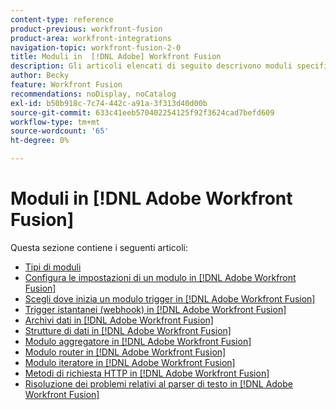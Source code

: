 ```yaml
---
content-type: reference
product-previous: workfront-fusion
product-area: workfront-integrations
navigation-topic: workfront-fusion-2-0
title: Moduli in  [!DNL Adobe] Workfront Fusion
description: Gli articoli elencati di seguito descrivono moduli specifici e le relative funzionalità in [!DNL Adobe Workfront Fusion].
author: Becky
feature: Workfront Fusion
recommendations: noDisplay, noCatalog
exl-id: b50b918c-7c74-442c-a91a-3f313d40d00b
source-git-commit: 633c41eeb570402254125f92f3624cad7befd609
workflow-type: tm+mt
source-wordcount: '65'
ht-degree: 0%

---
```


# Moduli in [!DNL Adobe Workfront Fusion]

Questa sezione contiene i seguenti articoli:

* [Tipi di moduli](../../workfront-fusion/modules/module-types.md)
* [Configura le impostazioni di un modulo in [!DNL Adobe Workfront Fusion]](../../workfront-fusion/modules/configure-a-modules-settings.md)
* [Scegli dove inizia un modulo trigger in [!DNL Adobe Workfront Fusion]](../../workfront-fusion/modules/choose-where-trigger-module-starts.md)
* [Trigger istantanei (webhook) in [!DNL Adobe Workfront Fusion]](/help/quicksilver/workfront-fusion/webhooks/instant-triggers-webhooks.md)
* [Archivi dati in [!DNL Adobe Workfront Fusion]](../../workfront-fusion/modules/data-stores.md)
* [Strutture di dati in [!DNL Adobe Workfront Fusion]](../../workfront-fusion/modules/data-structures.md)
* [Modulo aggregatore in [!DNL Adobe Workfront Fusion]](../../workfront-fusion/modules/aggregator-module.md)
* [Modulo router in [!DNL Adobe Workfront Fusion]](../../workfront-fusion/modules/router-module.md)
* [Modulo iteratore in [!DNL Adobe Workfront Fusion]](../../workfront-fusion/modules/iterator-module.md)
* [Metodi di richiesta HTTP in [!DNL Adobe Workfront Fusion]](../../workfront-fusion/modules/http-request-methods.md)
* [Risoluzione dei problemi relativi al parser di testo in [!DNL Adobe Workfront Fusion]](../../workfront-fusion/modules/text-parser-troubleshooting.md)

